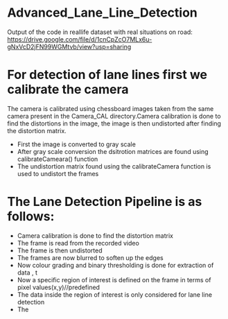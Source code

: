 # Advanced_Lane_Line_Detection
Output of the code in reallife dataset with real situations on road:
https://drive.google.com/file/d/1cnCpZcO7MLx6u-gNxVcD2jFN99WGMtvb/view?usp=sharing
# For detection of lane lines first we calibrate the camera
The camera is calibrated using chessboard images taken from the same camera present in the Camera_CAL directory.Camera calibration is done to find the distortions in the image, the image is then undistorted after finding the distortion matrix.
* First the image is converted to gray scale
* After gray scale conversion the dsitrotion matrices are found using calibrateCameara() function
* The undistortion matrix found using the calibrateCamera function is used to undistort the frames
# The Lane Detection Pipeline is as follows:
* Camera calibration is done to find the distortion matrix
* The frame is read from the recorded video
* The frame is then undistorted
* The frames are now blurred to soften up the edges
* Now colour grading and binary thresholding is done for extraction of data , t
* Now a specific region of interest is defined on the frame in terms of pixel values(x,y)//predefined
* The data inside the region of interest is only considered for lane line detection
* The 
